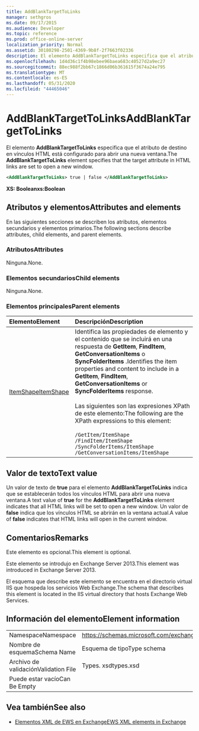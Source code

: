 ```yaml
---
title: AddBlankTargetToLinks
manager: sethgros
ms.date: 09/17/2015
ms.audience: Developer
ms.topic: reference
ms.prod: office-online-server
localization_priority: Normal
ms.assetid: 30180298-2501-4369-9b8f-2f7663f02336
description: El elemento AddBlankTargetToLinks especifica que el atributo de destino en vínculos HTML está configurado para abrir una nueva ventana.
ms.openlocfilehash: 1d4d36c1f4b98ebee96baea683c40527d2a9ec27
ms.sourcegitcommit: 88ec988f2bb67c1866d06b361615f3674a24e795
ms.translationtype: MT
ms.contentlocale: es-ES
ms.lasthandoff: 05/31/2020
ms.locfileid: "44465046"
---
```

# <a name="addblanktargettolinks"></a><span data-ttu-id="8915a-103">AddBlankTargetToLinks</span><span class="sxs-lookup"><span data-stu-id="8915a-103">AddBlankTargetToLinks</span></span>

<span data-ttu-id="8915a-104">El elemento **AddBlankTargetToLinks** especifica que el atributo de destino en vínculos HTML está configurado para abrir una nueva ventana.</span><span class="sxs-lookup"><span data-stu-id="8915a-104">The **AddBlankTargetToLinks** element specifies that the target attribute in HTML links are set to open a new window.</span></span> 
  
```XML
<AddBlankTargetToLinks> true | false </AddBlankTargetToLinks>
```

<span data-ttu-id="8915a-105">**XS: Boolean**</span><span class="sxs-lookup"><span data-stu-id="8915a-105">**xs:Boolean**</span></span>

## <a name="attributes-and-elements"></a><span data-ttu-id="8915a-106">Atributos y elementos</span><span class="sxs-lookup"><span data-stu-id="8915a-106">Attributes and elements</span></span>

<span data-ttu-id="8915a-107">En las siguientes secciones se describen los atributos, elementos secundarios y elementos primarios.</span><span class="sxs-lookup"><span data-stu-id="8915a-107">The following sections describe attributes, child elements, and parent elements.</span></span>
  
### <a name="attributes"></a><span data-ttu-id="8915a-108">Atributos</span><span class="sxs-lookup"><span data-stu-id="8915a-108">Attributes</span></span>

<span data-ttu-id="8915a-109">Ninguna.</span><span class="sxs-lookup"><span data-stu-id="8915a-109">None.</span></span>
  
### <a name="child-elements"></a><span data-ttu-id="8915a-110">Elementos secundarios</span><span class="sxs-lookup"><span data-stu-id="8915a-110">Child elements</span></span>

<span data-ttu-id="8915a-111">Ninguna.</span><span class="sxs-lookup"><span data-stu-id="8915a-111">None.</span></span>
  
### <a name="parent-elements"></a><span data-ttu-id="8915a-112">Elementos principales</span><span class="sxs-lookup"><span data-stu-id="8915a-112">Parent elements</span></span>

|<span data-ttu-id="8915a-113">**Elemento**</span><span class="sxs-lookup"><span data-stu-id="8915a-113">**Element**</span></span>|<span data-ttu-id="8915a-114">**Descripción**</span><span class="sxs-lookup"><span data-stu-id="8915a-114">**Description**</span></span>|
|:-----|:-----|
|[<span data-ttu-id="8915a-115">ItemShape</span><span class="sxs-lookup"><span data-stu-id="8915a-115">ItemShape</span></span>](itemshape.md) <br/> | <span data-ttu-id="8915a-116">Identifica las propiedades de elemento y el contenido que se incluirá en una respuesta de **GetItem**, **FindItem**, **GetConversationItems** o **SyncFolderItems** .</span><span class="sxs-lookup"><span data-stu-id="8915a-116">Identifies the item properties and content to include in a **GetItem**, **FindItem**, **GetConversationItems** or **SyncFolderItems** response.</span></span><br/><br/>  <span data-ttu-id="8915a-117">Las siguientes son las expresiones XPath de este elemento:</span><span class="sxs-lookup"><span data-stu-id="8915a-117">The following are the XPath expressions to this element:</span></span><br/><br/>  `/GetItem/ItemShape` <br/>  `/FindItem/ItemShape` <br/>  `/SyncFolderItems/ItemShape` <br/>  `/GetConversationItems/ItemShape` <br/> |
   
## <a name="text-value"></a><span data-ttu-id="8915a-118">Valor de texto</span><span class="sxs-lookup"><span data-stu-id="8915a-118">Text value</span></span>

<span data-ttu-id="8915a-119">Un valor de texto de **true** para el elemento **AddBlankTargetToLinks** indica que se establecerán todos los vínculos HTML para abrir una nueva ventana.</span><span class="sxs-lookup"><span data-stu-id="8915a-119">A text value of **true** for the **AddBlankTargetToLinks** element indicates that all HTML links will be set to open a new window.</span></span> <span data-ttu-id="8915a-120">Un valor de **false** indica que los vínculos HTML se abrirán en la ventana actual.</span><span class="sxs-lookup"><span data-stu-id="8915a-120">A value of **false** indicates that HTML links will open in the current window.</span></span> 
  
## <a name="remarks"></a><span data-ttu-id="8915a-121">Comentarios</span><span class="sxs-lookup"><span data-stu-id="8915a-121">Remarks</span></span>

<span data-ttu-id="8915a-122">Este elemento es opcional.</span><span class="sxs-lookup"><span data-stu-id="8915a-122">This element is optional.</span></span>
  
<span data-ttu-id="8915a-123">Este elemento se introdujo en Exchange Server 2013.</span><span class="sxs-lookup"><span data-stu-id="8915a-123">This element was introduced in Exchange Server 2013.</span></span>
  
<span data-ttu-id="8915a-124">El esquema que describe este elemento se encuentra en el directorio virtual IIS que hospeda los servicios Web Exchange.</span><span class="sxs-lookup"><span data-stu-id="8915a-124">The schema that describes this element is located in the IIS virtual directory that hosts Exchange Web Services.</span></span>
  
## <a name="element-information"></a><span data-ttu-id="8915a-125">Información del elemento</span><span class="sxs-lookup"><span data-stu-id="8915a-125">Element information</span></span>

|||
|:-----|:-----|
|<span data-ttu-id="8915a-126">Namespace</span><span class="sxs-lookup"><span data-stu-id="8915a-126">Namespace</span></span>  <br/> |https://schemas.microsoft.com/exchange/services/2006/types  <br/> |
|<span data-ttu-id="8915a-127">Nombre de esquema</span><span class="sxs-lookup"><span data-stu-id="8915a-127">Schema Name</span></span>  <br/> |<span data-ttu-id="8915a-128">Esquema de tipo</span><span class="sxs-lookup"><span data-stu-id="8915a-128">Type schema</span></span>  <br/> |
|<span data-ttu-id="8915a-129">Archivo de validación</span><span class="sxs-lookup"><span data-stu-id="8915a-129">Validation File</span></span>  <br/> |<span data-ttu-id="8915a-130">Types. xsd</span><span class="sxs-lookup"><span data-stu-id="8915a-130">types.xsd</span></span>  <br/> |
|<span data-ttu-id="8915a-131">Puede estar vacío</span><span class="sxs-lookup"><span data-stu-id="8915a-131">Can Be Empty</span></span>  <br/> ||
   
## <a name="see-also"></a><span data-ttu-id="8915a-132">Vea también</span><span class="sxs-lookup"><span data-stu-id="8915a-132">See also</span></span>

- [<span data-ttu-id="8915a-133">Elementos XML de EWS en Exchange</span><span class="sxs-lookup"><span data-stu-id="8915a-133">EWS XML elements in Exchange</span></span>](ews-xml-elements-in-exchange.md)

